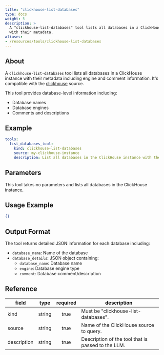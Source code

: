 ```yaml
---
title: "clickhouse-list-databases"
type: docs
weight: 5
description: >
  A "clickhouse-list-databases" tool lists all databases in a ClickHouse instance 
  with their metadata.
aliases:
- /resources/tools/clickhouse-list-databases
---
```


## About

A `clickhouse-list-databases` tool lists all databases in a ClickHouse instance 
with their metadata including engine and comment information. It's compatible 
with the [clickhouse](../../sources/clickhouse.md) source.

This tool provides database-level information including:
- Database names
- Database engines
- Comments and descriptions

## Example

```yaml
tools:
  list_databases_tool:
    kind: clickhouse-list-databases
    source: my-clickhouse-instance
    description: List all databases in the ClickHouse instance with their metadata.
```

## Parameters

This tool takes no parameters and lists all databases in the ClickHouse instance.

## Usage Example

```json
{}
```

## Output Format

The tool returns detailed JSON information for each database including:
- `database_name`: Name of the database
- `database_details`: JSON object containing:
  - `database_name`: Database name
  - `engine`: Database engine type
  - `comment`: Database comment/description

## Reference

| **field**   | **type** | **required** | **description**                                         |
|-------------|:--------:|:------------:|---------------------------------------------------------|
| kind        |  string  |     true     | Must be "clickhouse-list-databases".                   |
| source      |  string  |     true     | Name of the ClickHouse source to query.                |
| description |  string  |     true     | Description of the tool that is passed to the LLM.     |